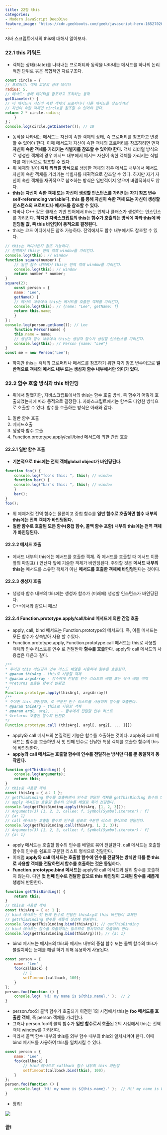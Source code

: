 ```yaml
---
title: 22장 this
categories:
- Modern JavaScript DeepDive
feature_image: "https://cdn.geekboots.com/geek/javascript-hero-1652702096795.webp"
---
```


자바 스크립트에서의 this에 대해서 알아보자.

<h3>22.1 this 키워드</h3>

- 객체는 상태(state)를 나타내는 프로퍼티와 동작을 나타내는 메서드를 하나의 논리적인 단위로 묶은 복합적인 자료구조다.

``` js
const circle = {
// 프로퍼티: 객체 고유의 상태 데이터 
radius: 5,
// 메서드: 상태 데이터를 참조하고 조작하는 동작 
getDiameter() {
// 이 메서드가 자신이 속한 객체의 프로퍼티나 다른 메서드를 참조하려면
// 자신이 속한 객체인 circle을 참조할 수 있어야 한다.
return 2 * circle.radius; 
    }
}；
console.log(circle.getDiameter()); // 10
```
- 동작을 나타내는 메서드는 자신이 속한 객체의 상태, 즉 프로퍼티를 참조하고 변경할 수 있어야 한다. 이때 메서드가 자신이 속한 객체의 프로퍼티를 참조하려면 먼저 **자신이 속한 객체를 가리키는 식별자를 참조할 수 있어야 한다.**
객체 리터럴 방식으로 생성한 객체의 경우 메서드 내부에서 메서드 자신이 속한 객체를 가리키는 식별자를 재귀적으로 참조할 수 있다.
- 위 예제와 같이 **객체 리터럴 방식**으로 생성한 객체의 경우 메서드 내부에서 메서드 자신이 속한 객체를 가리키는 식별자를 재귀적으로 참조할 수 있다. 하지만 자기 자신이 속한 객체를 재귀적으로 참조하는 방식은 일반적이지 않으며 바람직하지도 않다. 
- **this는 자신이 속한 객체 또는 자신이 생성할 인스턴스를 가리키는 자기 참조 변수self-referencing variable다. this 를 통해 자신이 속한 객체 또는 자신이 생성할 인스턴스의 프로퍼티나 메서드를 참조할 수 있다.**
- 자바나 C++ 같은 클래스 기반 언어에서 this는 언제나 클래스가 생성하는 인스턴스를 가리킨다. **하지만 자바스크립트의 this는 함수가 호출되는 방식에 따라 this에 바인딩될 값, 즉 this 바인딩이 동적으로 결정된다.**
- this는 코드 어디에서든 참조 가능하다. 전역에서도 함수 내부에서도 참조할 수 있다.

``` js
// this는 어디서든지 참조 가능하다.
// 전역에서 this는 전역 객체 window를 가리킨다.
console.log(this); // window
function square(number) {
    // 일반 함수 내부에서 this는 전역 객체 window를 가리킨다.
    console.log(this); // window
    return number * number;
}
square(2);
    const person = {
    name: 'Lee',
    getName() {
    // 메서드 내부에서 this는 메서드를 호출한 객체를 가리킨다,
    console.log(this); // {name: "Lee", getName: f}
    return this.name;
    }
}；
console.log(person.getName()); // Lee
    function Person(name) {
    this.name = name;
    // 생성자 함수 내부에서 this는 생성자 함수가 생성할 인스턴스를 가리킨다.
    console.log(this); // Person {name: "Lee"}
}
const me = new Person('Lee');
```

- 하지만 this는 객체의 프로퍼티나 메서드를 참조하기 위한 자기 참조 변수이므로 **일반적으로 객체의 메서드 내부 또는 생성자 함수 내부에서만 의미가 있다.**


<h3>22.2 함수 호출 방식과 this 바인딩</h3>

- 위에서 말했지만, 자바스크립트에서의 this는 함수 호출 방식, 즉 함수가 어떻게 호출되었는지에 따라 동적으로 결정된다. 자바스크립트에서는 함수도 다양한 방식으로 호출할 수 있다. 함수를 호출하는 방식은 아래와 같다.

1.	일반 함수 호출
2.	메서드호출
3.	생성자 함수 호출
4.	Function.prototype.apply/call/bind 메서드에 의한 간접 호출

<h4>22.2.1 일반 함수 호출</h4>

- **기본적으로 this에는 전역 객체global object가 바인딩된다.**

``` js
function foo() {
    console.log("foo's this: ", this); // window
    function bar() {
    console.log("bar's this: ", this); // window
    }
    bar();
}
foo();
```

- 위 예제처럼 전역 함수는 물론이고 중첩 함수를 **일반 함수로 호출하면 함수 내부의 this에는 전역 객체가 바인딩된다.**
- **일반 함수로 호출된 모든 함수(중첩 함수, 콜백 함수 포함) 내부의 this에는 전역 객체가 바인딩된다.**

<h4>22.2.2 메서드 호출</h4>

- 메서드 내부의 this에는 메서드를 호출한 객체. 즉 메서드를 호출할 때 메서드 이름 앞의 마침표(.) 연산자 앞에 기술한 객체가 바인딩된다. 주의할 것은 **메서드 내부의 this는** 메서드를 소유한 객체가 아닌 **메서드를 호출한 객체에 바인딩**된다는 것이다. 

<h4>22.2.3 생성자 호출</h4>

- 생성자 함수 내부의 this에는 생성자 함수가 (미래에) 생성할 인스턴스가 바인딩된다.
- C++에서와 같으니 패스!

<h4>22.2.4 Function.prototype.apply/call/bind 메서드에 의한 간접 호출</h4>

- apply, call, bind 메서드는 Function.prototype의 메서드다. 즉, 이들 메서드는 모든 함수가 상속받아 사용 할 수있다.
- Function.prototype.apply, Function.prototype.call 메서드는 this로 사용할 객체와 인수 리스트를 인수 로 전달받아 **함수를 호출**한다. apply와 call 메서드의 사용법은 다음과 같다.

``` js
/**
* 주어진 this 바인딩과 인수 리스드 배열을 사용하여 함수를 호촐한다.
* @param thisArg - this로 사용할 객체
* @param argsArray - 함수에게 전달할 인수 리스트의 배열 또는 유사 배열 객체
* ©returns 호출된 함수의 반환값
*/
Function.prototype.apply(thisArgt, argsArray])
/**
* 주어진 this 바인딩과，로 구분된 인수 리스트를 사용하여 함수를 호출한다.
* @param thisArg - this로 사용할 객체
* @param argl, arg2, ... - 함수에게 전달할 인수 리스트
* ©returns 호출된 함수의 반환값
*/
Function.prototype.call (thisArg[, argl[, arg2[, ... ]]])

```

- apply와 call 메서드의 본질적인 기능은 함수를 호출하는 것이다. apply와 call 메서드는 함수를 호출하면 서 첫 번째 인수로 전달한 특정 객체를 호출한 함수의 this에 바인딩한다.
- **apply와 call 메서드는 호출할 함수에 인수를 전달하는 방식만 다를 뿐 동일하게 동작한다.**

``` js
function getThisBinding() {
    console.log(arguments);
    return this;
}
// this로 사용할 객체
const thisArg = { a： 1 };
// getThisBinding 함수를 호출하면서 인수로 전달한 객체를 getThisBinding 함수의 this에 바인딩한다.
// apply 메서드는 호출할 함수의 인수를 배열로 묶어 전달한다.
console.log(getThisBinding.apply(thisArg, [1, 2, 3]));
// Arguments(3) [1, 2, 3, callee: f, Symbol(Symbol.iterator)： f]
// {a: 1}
// call 메서드는 호출할 함수의 인수를 쉼표로 구분한 리스트 형식으로 전달한다.
console.log(getThisBinding.call(thisArg, 1, 2, 3));
// Arguments(3) [1, 2, 3, callee: f, Symbol(5ymbol.iterator)： f]
// {a: 1}

```

- apply 메서드는 호출할 함수의 인수를 배열로 묶어 전달한다. call 메서드는 호출할 함수의 인수를 쉼표로 구분한 리스트 형식으로 전달한다. 
- 이처럼 **apply와 call 메서드는 호출할 함수에 인수를 전달하는 방식만 다를 뿐 this로 사용할 객체를 전달하면서 함수를 호출하는 것은 동일**하다.
- **Function.prototype.bind 메서드는** apply와 call 메서드와 달리 함수를 호출하지 않는다. 다만 **첫 번째 인수로 전달한 값으로 this 바인딩이 교체된 함수를 새롭게 생성**해 반환한다.

``` js
function getThisBinding() {
    return this;
}
// this로 사용할 객체
const thisArg = { a: 1 };
// bind 메서드는 첫 번째 인수로 전달한 thisArg로 this 바인딩이 교체된
// getThisBinding 함수를 새롭게 생성해 반환한다.
console.log(getThisBinding.bind(thisArg)); // getThisBinding
// bind 메서드는 함수를 호출하지는 않으므로 명시적으로 호출해야 한다.
console.log(getThisBinding.bind(thisArg)()); // {a: 1}

```

- bind 메서드는 메서드의 this와 메서드 내부의 중첩 함수 또는 콜백 함수의 this가 불일치하는 문제를 해결 하기 위해 유용하게 사용된다.

``` js
const person = {
    name: 'Lee' ,
    foo(callback) {
        // 1
        setTimeout(callback, 100);
    }
};
person.foo(function () {
    console.log( 'Hi! my name is ${this.name}.' );  // 2
}

```

- person.foo의 콜백 함수가 호출되기 이전인 1의 시점에서 this는 **foo 메서드를 호출한 객체**, 즉 person 객체를 가리킨다. 
- 그러나 person.foo의 콜백 함수가 **일반 함수로서 호출**된 2의 시점에서 this는 전역 객체 window를 가리킨다. 
- 따라서 콜백 함수 내부의 this를 외부 함수 내부의 this와 일치시켜야 한다. 이때 bind 메서드를 사용하여 this를 일치시킬 수 있다.

``` js
const person = {
    name: 'Lee' ,
    foo(callback) {
        // bind 메서드로 callback 함수 내부의 this 바인딩
        setTimeout(callback.bind(this), 100);
    }
};
person.foo(function () {
    console.log( 'Hi! my name is ${this.name}.' );  // Hi! my name is Lee.
}

```

- 정리!
<div><img src= "/assets/img/post/this_binding.PNG"></div>


<h3>끝!</h3>
